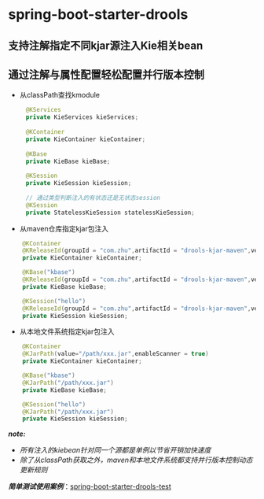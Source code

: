 # spring-boot-starter-drools
## 支持注解指定不同kjar源注入Kie相关bean
## 通过注解与属性配置轻松配置并行版本控制
- 从classPath查找kmodule
~~~java
     @KServices
     private KieServices kieServices;
 
     @KContainer
     private KieContainer kieContainer;
 
     @KBase
     private KieBase kieBase;
 
     @KSession
     private KieSession kieSession;
     
     // 通过类型判断注入的有状态还是无状态session
     @KSession
     private StatelessKieSession statelessKieSession;
~~~
- 从maven仓库指定kjar包注入
~~~java
    @KContainer
    @KReleaseId(groupId = "com.zhu",artifactId = "drools-kjar-maven",version = "LATEST",enableScanner = true)
    private KieContainer kieContainer;

    @KBase("kbase")
    @KReleaseId(groupId = "com.zhu",artifactId = "drools-kjar-maven",version = "LATEST")
    private KieBase kieBase;

    @KSession("hello")
    @KReleaseId(groupId = "com.zhu",artifactId = "drools-kjar-maven",version = "LATEST")
    private KieSession kieSession;
~~~
- 从本地文件系统指定kjar包注入
~~~java
    @KContainer
    @KJarPath(value="/path/xxx.jar",enableScanner = true)
    private KieContainer kieContainer;

    @KBase("kbase")
    @KJarPath("/path/xxx.jar")
    private KieBase kieBase;

    @KSession("hello")
    @KJarPath("/path/xxx.jar")
    private KieSession kieSession;
~~~
***note:***
- *所有注入的kiebean针对同一个源都是单例以节省开销加快速度*
- *除了从classPath获取之外，maven和本地文件系统都支持并行版本控制动态更新规则*

***简单测试使用案例***：[spring-boot-starter-drools-test](https://github.com/heykb/spring-boot-starter-drools-test)


